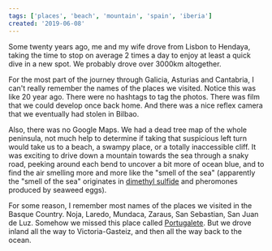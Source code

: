 ```yaml
---
tags: ['places', 'beach', 'mountain', 'spain', 'iberia']
created: '2019-06-08'
---
```


Some twenty years ago, me and my wife drove from Lisbon to Hendaya, taking the time to stop on average 2 times a day to enjoy at least a quick dive in a new spot. We probably drove over 3000km altogether.

For the most part of the journey through Galicia, Asturias and Cantabria, I can't really remember the names of the places we visited. Notice this was like 20 year ago. There were no hashtags to tag the photos. There was film that we could develop once back home. And there was a nice reflex camera that we eventually had stolen in Bilbao.

Also, there was no Google Maps. We had a dead tree map of the whole peninsula, not much help to determine if taking that suspicious left turn would take us to a beach, a swampy place, or a totally inaccessible cliff. It was exciting to drive down a mountain towards the sea through a snaky road, peeking around each bend to uncover a bit more of ocean blue, and to find the air smelling more and more like the "smell of the sea" (apparently the "smell of the sea" originates in [dimethyl sulfide](https://en.wikipedia.org/wiki/Dimethyl_sulfide) and  pheromones produced by seaweed eggs).

For some reason, I remember most names of the places we visited in the Basque Country. Noja, Laredo, Mundaca, Zaraus, San Sebastian, San Juan de Luz. Somehow we missed this place called [Portugalete](https://es.wikipedia.org/wiki/Portugalete). But we drove inland all the way to Victoria-Gasteiz, and then all the way back to the ocean.
